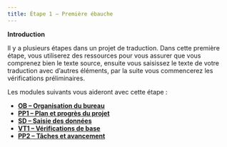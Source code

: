 ```yaml
---
title: Étape 1 – Première ébauche
---
```

**Introduction**

Il y a plusieurs étapes dans un projet de traduction. Dans cette première étape, vous utiliserez des ressources pour vous assurer que vous comprenez bien le texte source, ensuite vous saisissez le texte de votre traduction avec d’autres éléments, par la suite vous commencerez les vérifications préliminaires.

Les modules suivants vous aideront avec cette étape :

-  [**OB – Organisation du bureau**](2.OD.md)
-  [**PP1 – Plan et progrès du projet**](3.PP1.md) 
-  [**SD – Saisie des données**](4.KD.md)
-  [**VT1 – Vérifications de base**](5.BC1.md)
-  [**PP2 – Tâches et avancement**](6.PP2.md)
